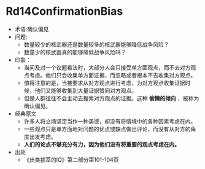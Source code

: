 # Rd14ConfirmationBias
- 术语:确认偏见
- 问题:
   + 数量较少的核武器还是数量较多的核武器能够降低战争风险？
   + 数量少的核武器真的能够降低战争风险吗？
- 印象：
   + 当问及对一个议题看法时，大部分人会只接受单方面观点，而不去对方观点考虑。他们只会收集单方面证据，而忽略或者根本不去收集对方观点。
   + 值得注意的是，当被要求从对方观点进行考虑，为对方观点收集证据时候，他们又能够收集到大量证据赞同对方观点。   
   + 但是人群往往不会主动去搜索对方观点的证据。这种 **偷懒的倾向** ，被称为确认偏见。
- 经典原文
   + 许多人将立场坚定当作一种美德，却没有将情境中的各种因素考虑在内。
   + 一些观点只是单方面地对问题的优点或缺点做出评论，而没有从对方的角度出发考虑。
   + **人们的论点不够充分有力，因为他们没有将重要的观点考虑在内。**
- 出处
   + 《出类拔萃的IQ》第二部分第101-104页 

